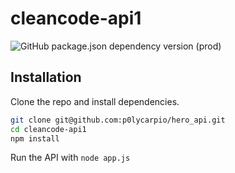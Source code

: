 # cleancode-api1
![GitHub package.json dependency version (prod)](https://img.shields.io/github/package-json/dependency-version/p0lycarpio/cleancode-api1/express)

## Installation
Clone the repo and install dependencies.

```bash
git clone git@github.com:p0lycarpio/hero_api.git
cd cleancode-api1
npm install
```

Run the API with `node app.js`